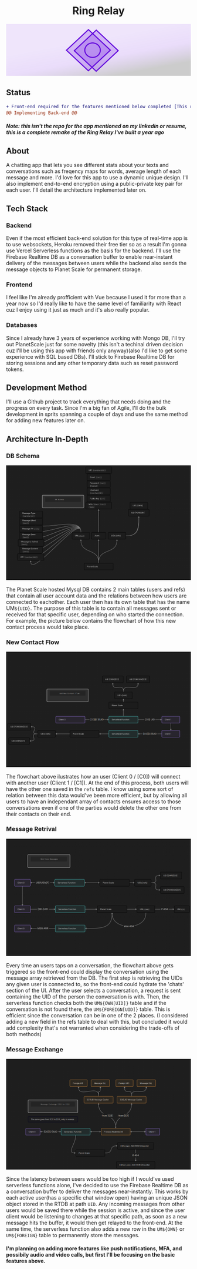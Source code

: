 <h1 align="center">Ring Relay</h1>

<p align="center">
  <img src="/src/visual_assets/logof.svg"></img>
</p>

## Status
```diff
+ Front-end required for the features mentioned below completed [This repo]
@@ Implementing Back-end @@
```

##### Note: this isn't the repo for the app mentioned on my linkedin or resume, this is a complete remake of the Ring Relay I've built a year ago

## About

A chatting app that lets you see different stats about your texts and conversations such as freqency maps for words, average length of each message and more. I'd love for this app to use a dynamic unique design. I'll also implement end-to-end encryption using a public-private key pair for each user. I'll detail the architecture implemented later on.

## Tech Stack

### Backend

Even if the most efficient back-end solution for this type of real-time app is to use websockets, Heroku removed their free tier so as a result I'm gonna use Vercel Serverless functions as the basis for the backend. I'll use the Firebase Realtime DB as a conversation buffer to enable near-instant delivery of the messages between users while the backend also sends the message objects to Planet Scale for permanent storage. 

### Frontend

I feel like I'm already profficient with Vue because I used it for more than a year now so I'd really like to have the same level of familiarity with React cuz I enjoy using it just as much and it's also really popular.

### Databases

Since I already have 3 years of experience working with Mongo DB, I'll try out PlanetScale just for some novelty (this isn't a techinal driven decision cuz I'll be using this app with friends only anyway)(also I'd like to get some experience with SQL based DBs). I'll stick to Firebase Realtime DB for storing sessions and any other temporary data such as reset password tokens.

## Development Method

I'll use a Github project to track everything that needs doing and the progress on every task. Since I'm a big fan of Agile, I'll do the bulk development in sprits spanning a couple of days and use the same method for adding new features later on.

## Architecture In-Depth

### DB Schema
<p align="center">
  <img src="/docs/Ring Relay Architecture(DB Schema).png"></img>
</p>

The Planet Scale hosted Mysql DB contains 2 main tables (users and refs) that contain all user account data and the relations between how users are connected to eachother. Each user then has its own table that has the name UM`${UID}`. The purpose of this table is to contain all messages sent or received for that specific user, depending on who started the connection. For example, the picture below contains the flowchart of how this new contact process would take place.

### New Contact Flow
<p align="center">
  <img src="/docs/Ring Relay Architecture (New Contact Flow).png"></img>
</p>

The flowchart above ilustrates how an user (Client 0 / [C0]) will connect with another user (Client 1 / [C1]). At the end of this process, both users will have the other one saved in the `refs` table. I know using some sort of relation between this data would've been more efficient, but by allowing all users to have an independant array of contacts ensures access to those conversations even if one of the parties would delete the other one from their contacts on their end. 

### Message Retrival
<p align="center">
  <img src="/docs/Ring Relay Architecture (Retrieve Messages).png"></img>
</p>

Every time an users taps on a conversation, the flowchart above gets triggered so the front-end could display the conversation using the message array retrieved from the DB. The first step is retrieving the UIDs any given user is connected to, so the front-end could hydrate the 'chats' section of the UI. After the user selects a conversation, a request is sent containing the UID of the person the conversation is with. Then, the serverless function checks both the `UM${OWN[UID]}` table and if the conversation is not found there, the `UM${FOREIGN[UID]}` table. This is efficient since the conversation can be in one of the 2 places. (I considered adding a new field in the refs table to deal with this, but concluded it would add complexity that's not warranted when considering the trade-offs of both methods) 

### Message Exchange
<p align="center">
  <img src="/docs/Ring Relay Architecture (Message Exchange).png"></img>
</p>

Since the latency between users would be too high if I would've used serverless functions alone, I've decided to use the Firebase Realtime DB as a conversation buffer to deliver the messages near-instantly. This works by each active user(has a specific chat window open) having an unique JSON object stored in the RTDB at path `UID`. Any incoming messages from other users would be saved there while the session is active, and since the user client would be listening to changes at that specific path, as soon as a new message hits the buffer, it would then get relayed to the front-end. At the same time, the serverless function also adds a new row in the `UM${OWN}` or `UM${FOREIGN}` table to permanently store the messages.

#### I'm planning on adding more features like push notifications, MFA, and possibily audio and video calls, but first I'll be focusing on the basic features above.

